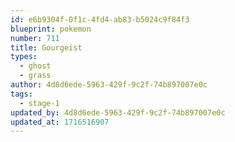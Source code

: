 ```yaml
---
id: e6b9304f-0f1c-4fd4-ab83-b5024c9f84f3
blueprint: pokemon
number: 711
title: Gourgeist
types:
  - ghost
  - grass
author: 4d8d6ede-5963-429f-9c2f-74b897007e0c
tags:
  - stage-1
updated_by: 4d8d6ede-5963-429f-9c2f-74b897007e0c
updated_at: 1716516907
---
```

